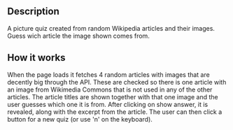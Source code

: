 ## Description
A picture quiz created from random Wikipedia articles and their images. Guess wich article the image shown comes from.

## How it works
When the page loads it fetches 4 random articles with images that are decently big through the API. These are checked so there is one article with an image from Wikimedia Commons that is not used in any of the other articles. The article titles are shown together with that one image and the user guesses which one it is from. After clicking on show answer, it is revealed, along with the excerpt from the article. The user can then click a button for a new quiz (or use 'n' on the keyboard). 
